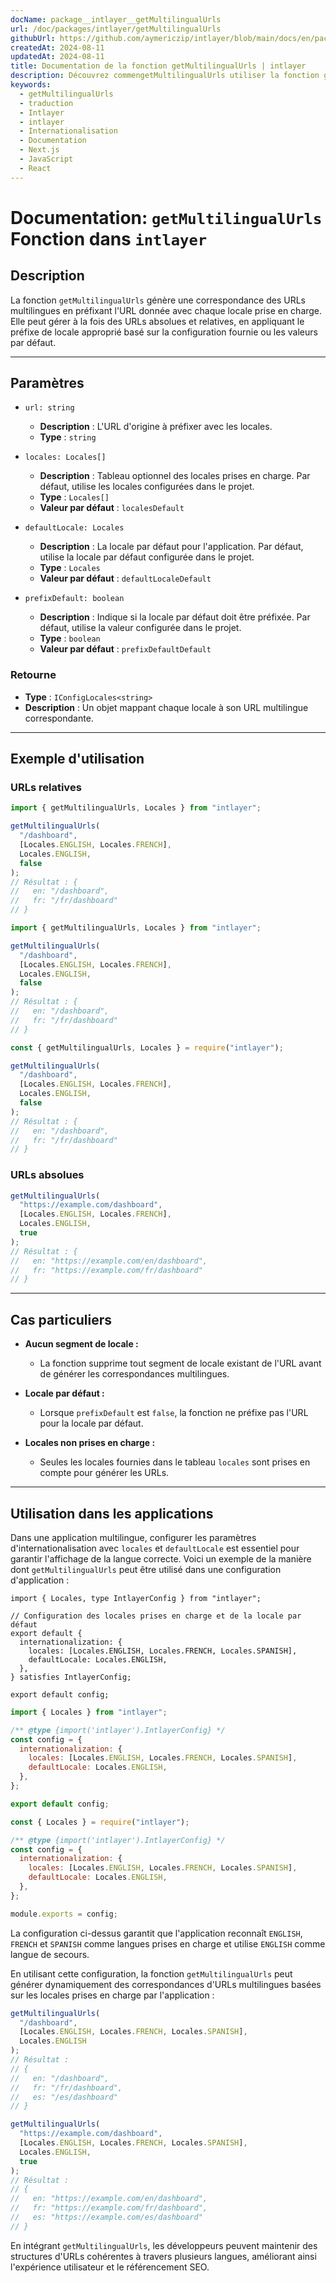 ```yaml
---
docName: package__intlayer__getMultilingualUrls
url: /doc/packages/intlayer/getMultilingualUrls
githubUrl: https://github.com/aymericzip/intlayer/blob/main/docs/en/packages/intlayer/getMultilingualUrls.md
createdAt: 2024-08-11
updatedAt: 2024-08-11
title: Documentation de la fonction getMultilingualUrls | intlayer
description: Découvrez commengetMultilingualUrls utiliser la fonction getMultilingualUrls pour le package intlayer
keywords:
  - getMultilingualUrls
  - traduction
  - Intlayer
  - intlayer
  - Internationalisation
  - Documentation
  - Next.js
  - JavaScript
  - React
---
```


# Documentation: `getMultilingualUrls` Fonction dans `intlayer`

## Description

La fonction `getMultilingualUrls` génère une correspondance des URLs multilingues en préfixant l'URL donnée avec chaque locale prise en charge. Elle peut gérer à la fois des URLs absolues et relatives, en appliquant le préfixe de locale approprié basé sur la configuration fournie ou les valeurs par défaut.

---

## Paramètres

- `url: string`

  - **Description** : L'URL d'origine à préfixer avec les locales.
  - **Type** : `string`

- `locales: Locales[]`

  - **Description** : Tableau optionnel des locales prises en charge. Par défaut, utilise les locales configurées dans le projet.
  - **Type** : `Locales[]`
  - **Valeur par défaut** : `localesDefault`

- `defaultLocale: Locales`

  - **Description** : La locale par défaut pour l'application. Par défaut, utilise la locale par défaut configurée dans le projet.
  - **Type** : `Locales`
  - **Valeur par défaut** : `defaultLocaleDefault`

- `prefixDefault: boolean`
  - **Description** : Indique si la locale par défaut doit être préfixée. Par défaut, utilise la valeur configurée dans le projet.
  - **Type** : `boolean`
  - **Valeur par défaut** : `prefixDefaultDefault`

### Retourne

- **Type** : `IConfigLocales<string>`
- **Description** : Un objet mappant chaque locale à son URL multilingue correspondante.

---

## Exemple d'utilisation

### URLs relatives

```typescript codeFormat="typescript"
import { getMultilingualUrls, Locales } from "intlayer";

getMultilingualUrls(
  "/dashboard",
  [Locales.ENGLISH, Locales.FRENCH],
  Locales.ENGLISH,
  false
);
// Résultat : {
//   en: "/dashboard",
//   fr: "/fr/dashboard"
// }
```

```javascript codeFormat="esm"
import { getMultilingualUrls, Locales } from "intlayer";

getMultilingualUrls(
  "/dashboard",
  [Locales.ENGLISH, Locales.FRENCH],
  Locales.ENGLISH,
  false
);
// Résultat : {
//   en: "/dashboard",
//   fr: "/fr/dashboard"
// }
```

```javascript codeFormat="commonjs"
const { getMultilingualUrls, Locales } = require("intlayer");

getMultilingualUrls(
  "/dashboard",
  [Locales.ENGLISH, Locales.FRENCH],
  Locales.ENGLISH,
  false
);
// Résultat : {
//   en: "/dashboard",
//   fr: "/fr/dashboard"
// }
```

### URLs absolues

```typescript
getMultilingualUrls(
  "https://example.com/dashboard",
  [Locales.ENGLISH, Locales.FRENCH],
  Locales.ENGLISH,
  true
);
// Résultat : {
//   en: "https://example.com/en/dashboard",
//   fr: "https://example.com/fr/dashboard"
// }
```

---

## Cas particuliers

- **Aucun segment de locale :**

  - La fonction supprime tout segment de locale existant de l'URL avant de générer les correspondances multilingues.

- **Locale par défaut :**

  - Lorsque `prefixDefault` est `false`, la fonction ne préfixe pas l'URL pour la locale par défaut.

- **Locales non prises en charge :**
  - Seules les locales fournies dans le tableau `locales` sont prises en compte pour générer les URLs.

---

## Utilisation dans les applications

Dans une application multilingue, configurer les paramètres d'internationalisation avec `locales` et `defaultLocale` est essentiel pour garantir l'affichage de la langue correcte. Voici un exemple de la manière dont `getMultilingualUrls` peut être utilisé dans une configuration d'application :

```tsx codeFormat="typescript"
import { Locales, type IntlayerConfig } from "intlayer";

// Configuration des locales prises en charge et de la locale par défaut
export default {
  internationalization: {
    locales: [Locales.ENGLISH, Locales.FRENCH, Locales.SPANISH],
    defaultLocale: Locales.ENGLISH,
  },
} satisfies IntlayerConfig;

export default config;
```

```javascript codeFormat="esm"
import { Locales } from "intlayer";

/** @type {import('intlayer').IntlayerConfig} */
const config = {
  internationalization: {
    locales: [Locales.ENGLISH, Locales.FRENCH, Locales.SPANISH],
    defaultLocale: Locales.ENGLISH,
  },
};

export default config;
```

```javascript codeFormat="commonjs"
const { Locales } = require("intlayer");

/** @type {import('intlayer').IntlayerConfig} */
const config = {
  internationalization: {
    locales: [Locales.ENGLISH, Locales.FRENCH, Locales.SPANISH],
    defaultLocale: Locales.ENGLISH,
  },
};

module.exports = config;
```

La configuration ci-dessus garantit que l'application reconnaît `ENGLISH`, `FRENCH` et `SPANISH` comme langues prises en charge et utilise `ENGLISH` comme langue de secours.

En utilisant cette configuration, la fonction `getMultilingualUrls` peut générer dynamiquement des correspondances d'URLs multilingues basées sur les locales prises en charge par l'application :

```typescript
getMultilingualUrls(
  "/dashboard",
  [Locales.ENGLISH, Locales.FRENCH, Locales.SPANISH],
  Locales.ENGLISH
);
// Résultat :
// {
//   en: "/dashboard",
//   fr: "/fr/dashboard",
//   es: "/es/dashboard"
// }

getMultilingualUrls(
  "https://example.com/dashboard",
  [Locales.ENGLISH, Locales.FRENCH, Locales.SPANISH],
  Locales.ENGLISH,
  true
);
// Résultat :
// {
//   en: "https://example.com/en/dashboard",
//   fr: "https://example.com/fr/dashboard",
//   es: "https://example.com/es/dashboard"
// }
```

En intégrant `getMultilingualUrls`, les développeurs peuvent maintenir des structures d'URLs cohérentes à travers plusieurs langues, améliorant ainsi l'expérience utilisateur et le référencement SEO.
